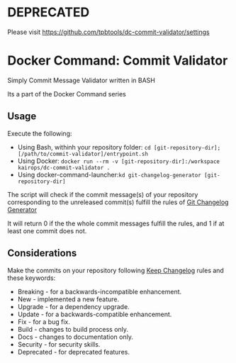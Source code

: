 # DEPRECATED

Please visit https://github.com/tpbtools/dc-commit-validator/settings

# Docker Command: Commit Validator

Simply Commit Message Validator written in BASH

Its a part of the Docker Command series

## Usage

Execute the following:

- Using Bash, withinh your repository folder: `cd [git-repository-dir]; [/path/to/commit-validator]/entrypoint.sh`
- Using Docker: `docker run --rm -v [git-repository-dir]:/workspace kairops/dc-commit-validator .`
- Using docker-command-launcher:`kd git-changelog-generator [git-repository-dir]`

The script will check if the commit message(s) of your repository corresponding to the unreleased commit(s) fulfill the rules of [Git Changelog Generator](https://github.com/kairops/dc-git-changelog-generator)

It will return 0 if the the whole commit messages fulfill the rules, and 1 if at least one commit does not.

## Considerations

Make the commits on your repository following [Keep Changelog](https://keepachangelog.com/en/1.0.0/) rules and these keywords:

- Breaking - for a backwards-incompatible enhancement.
- New - implemented a new feature.
- Upgrade - for a dependency upgrade.
- Update - for a backwards-compatible enhancement.
- Fix - for a bug fix.
- Build - changes to build process only.
- Docs - changes to documentation only.
- Security - for security skills.
- Deprecated - for deprecated features.
